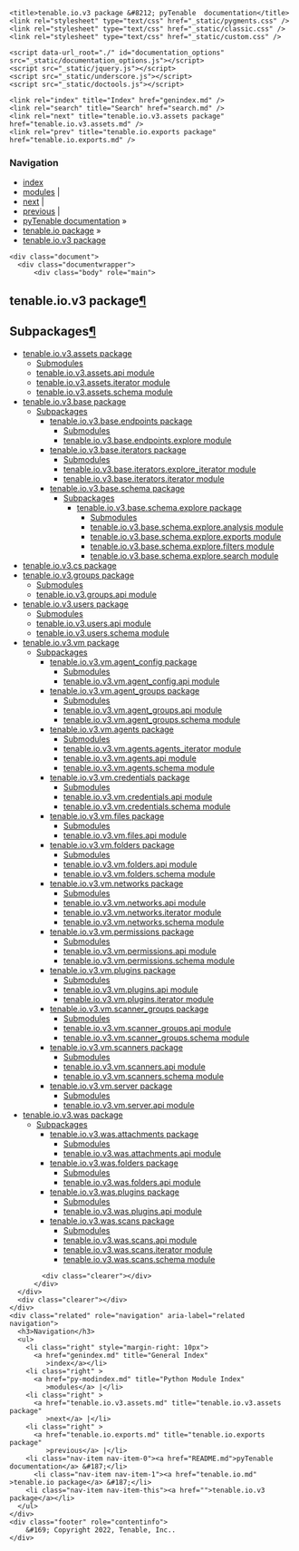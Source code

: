
<!DOCTYPE html>

<html lang="en">
  <head>
    <meta charset="utf-8" />
    <meta name="viewport" content="width=device-width, initial-scale=1.0" /><meta name="generator" content="Docutils 0.17.1: http://docutils.sourceforge.net/" />

    <title>tenable.io.v3 package &#8212; pyTenable  documentation</title>
    <link rel="stylesheet" type="text/css" href="_static/pygments.css" />
    <link rel="stylesheet" type="text/css" href="_static/classic.css" />
    <link rel="stylesheet" type="text/css" href="_static/custom.css" />
    
    <script data-url_root="./" id="documentation_options" src="_static/documentation_options.js"></script>
    <script src="_static/jquery.js"></script>
    <script src="_static/underscore.js"></script>
    <script src="_static/doctools.js"></script>
    
    <link rel="index" title="Index" href="genindex.md" />
    <link rel="search" title="Search" href="search.md" />
    <link rel="next" title="tenable.io.v3.assets package" href="tenable.io.v3.assets.md" />
    <link rel="prev" title="tenable.io.exports package" href="tenable.io.exports.md" /> 
  </head><body>
    <div class="related" role="navigation" aria-label="related navigation">
      <h3>Navigation</h3>
      <ul>
        <li class="right" style="margin-right: 10px">
          <a href="genindex.md" title="General Index"
             accesskey="I">index</a></li>
        <li class="right" >
          <a href="py-modindex.md" title="Python Module Index"
             >modules</a> |</li>
        <li class="right" >
          <a href="tenable.io.v3.assets.md" title="tenable.io.v3.assets package"
             accesskey="N">next</a> |</li>
        <li class="right" >
          <a href="tenable.io.exports.md" title="tenable.io.exports package"
             accesskey="P">previous</a> |</li>
        <li class="nav-item nav-item-0"><a href="README.md">pyTenable  documentation</a> &#187;</li>
          <li class="nav-item nav-item-1"><a href="tenable.io.md" accesskey="U">tenable.io package</a> &#187;</li>
        <li class="nav-item nav-item-this"><a href="">tenable.io.v3 package</a></li> 
      </ul>
    </div>  

    <div class="document">
      <div class="documentwrapper">
          <div class="body" role="main">
            
  <section id="module-tenable.io.v3">
<span id="tenable-io-v3-package"></span><h1>tenable.io.v3 package<a class="headerlink" href="#module-tenable.io.v3" title="Permalink to this headline">¶</a></h1>
<section id="subpackages">
<h2>Subpackages<a class="headerlink" href="#subpackages" title="Permalink to this headline">¶</a></h2>
<div class="toctree-wrapper compound">
<ul>
<li class="toctree-l1"><a class="reference internal" href="tenable.io.v3.assets.md">tenable.io.v3.assets package</a><ul>
<li class="toctree-l2"><a class="reference internal" href="tenable.io.v3.assets.md#submodules">Submodules</a></li>
<li class="toctree-l2"><a class="reference internal" href="tenable.io.v3.assets.md#module-tenable.io.v3.assets.api">tenable.io.v3.assets.api module</a></li>
<li class="toctree-l2"><a class="reference internal" href="tenable.io.v3.assets.md#module-tenable.io.v3.assets.iterator">tenable.io.v3.assets.iterator module</a></li>
<li class="toctree-l2"><a class="reference internal" href="tenable.io.v3.assets.md#module-tenable.io.v3.assets.schema">tenable.io.v3.assets.schema module</a></li>
</ul>
</li>
<li class="toctree-l1"><a class="reference internal" href="tenable.io.v3.base.md">tenable.io.v3.base package</a><ul>
<li class="toctree-l2"><a class="reference internal" href="tenable.io.v3.base.md#subpackages">Subpackages</a><ul>
<li class="toctree-l3"><a class="reference internal" href="tenable.io.v3.base.endpoints.md">tenable.io.v3.base.endpoints package</a><ul>
<li class="toctree-l4"><a class="reference internal" href="tenable.io.v3.base.endpoints.md#submodules">Submodules</a></li>
<li class="toctree-l4"><a class="reference internal" href="tenable.io.v3.base.endpoints.md#module-tenable.io.v3.base.endpoints.explore">tenable.io.v3.base.endpoints.explore module</a></li>
</ul>
</li>
<li class="toctree-l3"><a class="reference internal" href="tenable.io.v3.base.iterators.md">tenable.io.v3.base.iterators package</a><ul>
<li class="toctree-l4"><a class="reference internal" href="tenable.io.v3.base.iterators.md#submodules">Submodules</a></li>
<li class="toctree-l4"><a class="reference internal" href="tenable.io.v3.base.iterators.md#module-tenable.io.v3.base.iterators.explore_iterator">tenable.io.v3.base.iterators.explore_iterator module</a></li>
<li class="toctree-l4"><a class="reference internal" href="tenable.io.v3.base.iterators.md#module-tenable.io.v3.base.iterators.iterator">tenable.io.v3.base.iterators.iterator module</a></li>
</ul>
</li>
<li class="toctree-l3"><a class="reference internal" href="tenable.io.v3.base.schema.md">tenable.io.v3.base.schema package</a><ul>
<li class="toctree-l4"><a class="reference internal" href="tenable.io.v3.base.schema.md#subpackages">Subpackages</a><ul>
<li class="toctree-l5"><a class="reference internal" href="tenable.io.v3.base.schema.explore.md">tenable.io.v3.base.schema.explore package</a><ul>
<li class="toctree-l6"><a class="reference internal" href="tenable.io.v3.base.schema.explore.md#submodules">Submodules</a></li>
<li class="toctree-l6"><a class="reference internal" href="tenable.io.v3.base.schema.explore.md#module-tenable.io.v3.base.schema.explore.analysis">tenable.io.v3.base.schema.explore.analysis module</a></li>
<li class="toctree-l6"><a class="reference internal" href="tenable.io.v3.base.schema.explore.md#module-tenable.io.v3.base.schema.explore.exports">tenable.io.v3.base.schema.explore.exports module</a></li>
<li class="toctree-l6"><a class="reference internal" href="tenable.io.v3.base.schema.explore.md#module-tenable.io.v3.base.schema.explore.filters">tenable.io.v3.base.schema.explore.filters module</a></li>
<li class="toctree-l6"><a class="reference internal" href="tenable.io.v3.base.schema.explore.md#module-tenable.io.v3.base.schema.explore.search">tenable.io.v3.base.schema.explore.search module</a></li>
</ul>
</li>
</ul>
</li>
</ul>
</li>
</ul>
</li>
</ul>
</li>
<li class="toctree-l1"><a class="reference internal" href="tenable.io.v3.cs.md">tenable.io.v3.cs package</a></li>
<li class="toctree-l1"><a class="reference internal" href="tenable.io.v3.groups.md">tenable.io.v3.groups package</a><ul>
<li class="toctree-l2"><a class="reference internal" href="tenable.io.v3.groups.md#submodules">Submodules</a></li>
<li class="toctree-l2"><a class="reference internal" href="tenable.io.v3.groups.md#module-tenable.io.v3.groups.api">tenable.io.v3.groups.api module</a></li>
</ul>
</li>
<li class="toctree-l1"><a class="reference internal" href="tenable.io.v3.users.md">tenable.io.v3.users package</a><ul>
<li class="toctree-l2"><a class="reference internal" href="tenable.io.v3.users.md#submodules">Submodules</a></li>
<li class="toctree-l2"><a class="reference internal" href="tenable.io.v3.users.md#module-tenable.io.v3.users.api">tenable.io.v3.users.api module</a></li>
<li class="toctree-l2"><a class="reference internal" href="tenable.io.v3.users.md#module-tenable.io.v3.users.schema">tenable.io.v3.users.schema module</a></li>
</ul>
</li>
<li class="toctree-l1"><a class="reference internal" href="tenable.io.v3.vm.md">tenable.io.v3.vm package</a><ul>
<li class="toctree-l2"><a class="reference internal" href="tenable.io.v3.vm.md#subpackages">Subpackages</a><ul>
<li class="toctree-l3"><a class="reference internal" href="tenable.io.v3.vm.agent_config.md">tenable.io.v3.vm.agent_config package</a><ul>
<li class="toctree-l4"><a class="reference internal" href="tenable.io.v3.vm.agent_config.md#submodules">Submodules</a></li>
<li class="toctree-l4"><a class="reference internal" href="tenable.io.v3.vm.agent_config.md#module-tenable.io.v3.vm.agent_config.api">tenable.io.v3.vm.agent_config.api module</a></li>
</ul>
</li>
<li class="toctree-l3"><a class="reference internal" href="tenable.io.v3.vm.agent_groups.md">tenable.io.v3.vm.agent_groups package</a><ul>
<li class="toctree-l4"><a class="reference internal" href="tenable.io.v3.vm.agent_groups.md#submodules">Submodules</a></li>
<li class="toctree-l4"><a class="reference internal" href="tenable.io.v3.vm.agent_groups.md#module-tenable.io.v3.vm.agent_groups.api">tenable.io.v3.vm.agent_groups.api module</a></li>
<li class="toctree-l4"><a class="reference internal" href="tenable.io.v3.vm.agent_groups.md#module-tenable.io.v3.vm.agent_groups.schema">tenable.io.v3.vm.agent_groups.schema module</a></li>
</ul>
</li>
<li class="toctree-l3"><a class="reference internal" href="tenable.io.v3.vm.agents.md">tenable.io.v3.vm.agents package</a><ul>
<li class="toctree-l4"><a class="reference internal" href="tenable.io.v3.vm.agents.md#submodules">Submodules</a></li>
<li class="toctree-l4"><a class="reference internal" href="tenable.io.v3.vm.agents.md#module-tenable.io.v3.vm.agents.agents_iterator">tenable.io.v3.vm.agents.agents_iterator module</a></li>
<li class="toctree-l4"><a class="reference internal" href="tenable.io.v3.vm.agents.md#module-tenable.io.v3.vm.agents.api">tenable.io.v3.vm.agents.api module</a></li>
<li class="toctree-l4"><a class="reference internal" href="tenable.io.v3.vm.agents.md#module-tenable.io.v3.vm.agents.schema">tenable.io.v3.vm.agents.schema module</a></li>
</ul>
</li>
<li class="toctree-l3"><a class="reference internal" href="tenable.io.v3.vm.credentials.md">tenable.io.v3.vm.credentials package</a><ul>
<li class="toctree-l4"><a class="reference internal" href="tenable.io.v3.vm.credentials.md#submodules">Submodules</a></li>
<li class="toctree-l4"><a class="reference internal" href="tenable.io.v3.vm.credentials.md#module-tenable.io.v3.vm.credentials.api">tenable.io.v3.vm.credentials.api module</a></li>
<li class="toctree-l4"><a class="reference internal" href="tenable.io.v3.vm.credentials.md#module-tenable.io.v3.vm.credentials.schema">tenable.io.v3.vm.credentials.schema module</a></li>
</ul>
</li>
<li class="toctree-l3"><a class="reference internal" href="tenable.io.v3.vm.files.md">tenable.io.v3.vm.files package</a><ul>
<li class="toctree-l4"><a class="reference internal" href="tenable.io.v3.vm.files.md#submodules">Submodules</a></li>
<li class="toctree-l4"><a class="reference internal" href="tenable.io.v3.vm.files.md#module-tenable.io.v3.vm.files.api">tenable.io.v3.vm.files.api module</a></li>
</ul>
</li>
<li class="toctree-l3"><a class="reference internal" href="tenable.io.v3.vm.folders.md">tenable.io.v3.vm.folders package</a><ul>
<li class="toctree-l4"><a class="reference internal" href="tenable.io.v3.vm.folders.md#submodules">Submodules</a></li>
<li class="toctree-l4"><a class="reference internal" href="tenable.io.v3.vm.folders.md#module-tenable.io.v3.vm.folders.api">tenable.io.v3.vm.folders.api module</a></li>
<li class="toctree-l4"><a class="reference internal" href="tenable.io.v3.vm.folders.md#module-tenable.io.v3.vm.folders.schema">tenable.io.v3.vm.folders.schema module</a></li>
</ul>
</li>
<li class="toctree-l3"><a class="reference internal" href="tenable.io.v3.vm.networks.md">tenable.io.v3.vm.networks package</a><ul>
<li class="toctree-l4"><a class="reference internal" href="tenable.io.v3.vm.networks.md#submodules">Submodules</a></li>
<li class="toctree-l4"><a class="reference internal" href="tenable.io.v3.vm.networks.md#module-tenable.io.v3.vm.networks.api">tenable.io.v3.vm.networks.api module</a></li>
<li class="toctree-l4"><a class="reference internal" href="tenable.io.v3.vm.networks.md#module-tenable.io.v3.vm.networks.iterator">tenable.io.v3.vm.networks.iterator module</a></li>
<li class="toctree-l4"><a class="reference internal" href="tenable.io.v3.vm.networks.md#module-tenable.io.v3.vm.networks.schema">tenable.io.v3.vm.networks.schema module</a></li>
</ul>
</li>
<li class="toctree-l3"><a class="reference internal" href="tenable.io.v3.vm.permissions.md">tenable.io.v3.vm.permissions package</a><ul>
<li class="toctree-l4"><a class="reference internal" href="tenable.io.v3.vm.permissions.md#submodules">Submodules</a></li>
<li class="toctree-l4"><a class="reference internal" href="tenable.io.v3.vm.permissions.md#module-tenable.io.v3.vm.permissions.api">tenable.io.v3.vm.permissions.api module</a></li>
<li class="toctree-l4"><a class="reference internal" href="tenable.io.v3.vm.permissions.md#module-tenable.io.v3.vm.permissions.schema">tenable.io.v3.vm.permissions.schema module</a></li>
</ul>
</li>
<li class="toctree-l3"><a class="reference internal" href="tenable.io.v3.vm.plugins.md">tenable.io.v3.vm.plugins package</a><ul>
<li class="toctree-l4"><a class="reference internal" href="tenable.io.v3.vm.plugins.md#submodules">Submodules</a></li>
<li class="toctree-l4"><a class="reference internal" href="tenable.io.v3.vm.plugins.md#module-tenable.io.v3.vm.plugins.api">tenable.io.v3.vm.plugins.api module</a></li>
<li class="toctree-l4"><a class="reference internal" href="tenable.io.v3.vm.plugins.md#module-tenable.io.v3.vm.plugins.iterator">tenable.io.v3.vm.plugins.iterator module</a></li>
</ul>
</li>
<li class="toctree-l3"><a class="reference internal" href="tenable.io.v3.vm.scanner_groups.md">tenable.io.v3.vm.scanner_groups package</a><ul>
<li class="toctree-l4"><a class="reference internal" href="tenable.io.v3.vm.scanner_groups.md#submodules">Submodules</a></li>
<li class="toctree-l4"><a class="reference internal" href="tenable.io.v3.vm.scanner_groups.md#module-tenable.io.v3.vm.scanner_groups.api">tenable.io.v3.vm.scanner_groups.api module</a></li>
<li class="toctree-l4"><a class="reference internal" href="tenable.io.v3.vm.scanner_groups.md#module-tenable.io.v3.vm.scanner_groups.schema">tenable.io.v3.vm.scanner_groups.schema module</a></li>
</ul>
</li>
<li class="toctree-l3"><a class="reference internal" href="tenable.io.v3.vm.scanners.md">tenable.io.v3.vm.scanners package</a><ul>
<li class="toctree-l4"><a class="reference internal" href="tenable.io.v3.vm.scanners.md#submodules">Submodules</a></li>
<li class="toctree-l4"><a class="reference internal" href="tenable.io.v3.vm.scanners.md#module-tenable.io.v3.vm.scanners.api">tenable.io.v3.vm.scanners.api module</a></li>
<li class="toctree-l4"><a class="reference internal" href="tenable.io.v3.vm.scanners.md#module-tenable.io.v3.vm.scanners.schema">tenable.io.v3.vm.scanners.schema module</a></li>
</ul>
</li>
<li class="toctree-l3"><a class="reference internal" href="tenable.io.v3.vm.server.md">tenable.io.v3.vm.server package</a><ul>
<li class="toctree-l4"><a class="reference internal" href="tenable.io.v3.vm.server.md#submodules">Submodules</a></li>
<li class="toctree-l4"><a class="reference internal" href="tenable.io.v3.vm.server.md#module-tenable.io.v3.vm.server.api">tenable.io.v3.vm.server.api module</a></li>
</ul>
</li>
</ul>
</li>
</ul>
</li>
<li class="toctree-l1"><a class="reference internal" href="tenable.io.v3.was.md">tenable.io.v3.was package</a><ul>
<li class="toctree-l2"><a class="reference internal" href="tenable.io.v3.was.md#subpackages">Subpackages</a><ul>
<li class="toctree-l3"><a class="reference internal" href="tenable.io.v3.was.attachments.md">tenable.io.v3.was.attachments package</a><ul>
<li class="toctree-l4"><a class="reference internal" href="tenable.io.v3.was.attachments.md#submodules">Submodules</a></li>
<li class="toctree-l4"><a class="reference internal" href="tenable.io.v3.was.attachments.md#module-tenable.io.v3.was.attachments.api">tenable.io.v3.was.attachments.api module</a></li>
</ul>
</li>
<li class="toctree-l3"><a class="reference internal" href="tenable.io.v3.was.folders.md">tenable.io.v3.was.folders package</a><ul>
<li class="toctree-l4"><a class="reference internal" href="tenable.io.v3.was.folders.md#submodules">Submodules</a></li>
<li class="toctree-l4"><a class="reference internal" href="tenable.io.v3.was.folders.md#module-tenable.io.v3.was.folders.api">tenable.io.v3.was.folders.api module</a></li>
</ul>
</li>
<li class="toctree-l3"><a class="reference internal" href="tenable.io.v3.was.plugins.md">tenable.io.v3.was.plugins package</a><ul>
<li class="toctree-l4"><a class="reference internal" href="tenable.io.v3.was.plugins.md#submodules">Submodules</a></li>
<li class="toctree-l4"><a class="reference internal" href="tenable.io.v3.was.plugins.md#module-tenable.io.v3.was.plugins.api">tenable.io.v3.was.plugins.api module</a></li>
</ul>
</li>
<li class="toctree-l3"><a class="reference internal" href="tenable.io.v3.was.scans.md">tenable.io.v3.was.scans package</a><ul>
<li class="toctree-l4"><a class="reference internal" href="tenable.io.v3.was.scans.md#submodules">Submodules</a></li>
<li class="toctree-l4"><a class="reference internal" href="tenable.io.v3.was.scans.md#module-tenable.io.v3.was.scans.api">tenable.io.v3.was.scans.api module</a></li>
<li class="toctree-l4"><a class="reference internal" href="tenable.io.v3.was.scans.md#module-tenable.io.v3.was.scans.iterator">tenable.io.v3.was.scans.iterator module</a></li>
<li class="toctree-l4"><a class="reference internal" href="tenable.io.v3.was.scans.md#module-tenable.io.v3.was.scans.schema">tenable.io.v3.was.scans.schema module</a></li>
</ul>
</li>
</ul>
</li>
</ul>
</li>
</ul>
</div>
</section>
</section>


            <div class="clearer"></div>
          </div>
      </div>
      <div class="clearer"></div>
    </div>
    <div class="related" role="navigation" aria-label="related navigation">
      <h3>Navigation</h3>
      <ul>
        <li class="right" style="margin-right: 10px">
          <a href="genindex.md" title="General Index"
             >index</a></li>
        <li class="right" >
          <a href="py-modindex.md" title="Python Module Index"
             >modules</a> |</li>
        <li class="right" >
          <a href="tenable.io.v3.assets.md" title="tenable.io.v3.assets package"
             >next</a> |</li>
        <li class="right" >
          <a href="tenable.io.exports.md" title="tenable.io.exports package"
             >previous</a> |</li>
        <li class="nav-item nav-item-0"><a href="README.md">pyTenable  documentation</a> &#187;</li>
          <li class="nav-item nav-item-1"><a href="tenable.io.md" >tenable.io package</a> &#187;</li>
        <li class="nav-item nav-item-this"><a href="">tenable.io.v3 package</a></li> 
      </ul>
    </div>
    <div class="footer" role="contentinfo">
        &#169; Copyright 2022, Tenable, Inc..
    </div>
  </body>
</html>